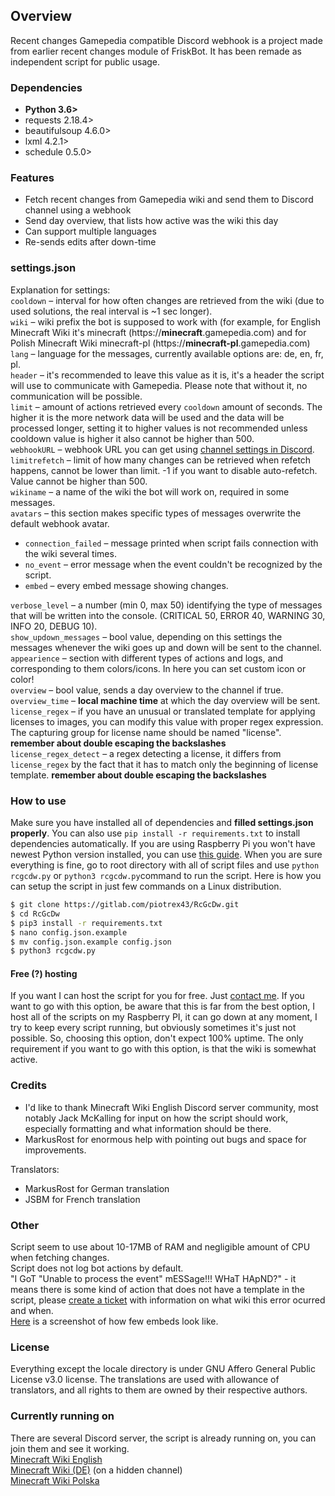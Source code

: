 ## Overview ##
Recent changes Gamepedia compatible Discord webhook is a project made from earlier recent changes module of FriskBot. It has been remade as independent script for public usage. 

### Dependencies ###
* **Python 3.6>**
* requests 2.18.4>
* beautifulsoup 4.6.0>
* lxml 4.2.1>
* schedule 0.5.0>

### Features ###
* Fetch recent changes from Gamepedia wiki and send them to Discord channel using a webhook
* Send day overview, that lists how active was the wiki this day
* Can support multiple languages
* Re-sends edits after down-time

### settings.json ###
Explanation for settings:    
`cooldown` – interval for how often changes are retrieved from the wiki (due to used solutions, the real interval is ~1 sec longer).    
`wiki` – wiki prefix the bot is supposed to work with (for example, for English Minecraft Wiki it's minecraft (https://**minecraft**.gamepedia.com) and for Polish Minecraft Wiki minecraft-pl (https://**minecraft-pl**.gamepedia.com)    
`lang` – language for the messages, currently available options are: de, en, fr, pl.    
`header` – it's recommended to leave this value as it is, it's a header the script will use to communicate with Gamepedia. Please note that without it, no communication will be possible.    
`limit` – amount of actions retrieved every `cooldown` amount of seconds. The higher it is the more network data will be used and the data will be processed longer, setting it to higher values is not recommended unless cooldown value is higher it also cannot be higher than 500.    
`webhookURL` – webhook URL you can get using [channel settings in Discord](https://support.discordapp.com/hc/en-us/articles/228383668-Intro-to-Webhooks).     
`limitrefetch` – limit of how many changes can be retrieved when refetch happens, cannot be lower than limit. -1 if you want to disable auto-refetch. Value cannot be higher than 500.    
`wikiname` – a name of the wiki the bot will work on, required in some messages.    
`avatars` – this section makes specific types of messages overwrite the default webhook avatar.    
* `connection_failed` – message printed when script fails connection with the wiki several times.    
* `no_event` – error message when the event couldn't be recognized by the script.    
* `embed` – every embed message showing changes.

`verbose_level` – a number (min 0, max 50) identifying the type of messages that will be written into the console. (CRITICAL 50, ERROR 40, WARNING 30, INFO 20, DEBUG 10).    
`show_updown_messages` – bool value, depending on this settings the messages whenever the wiki goes up and down will be sent to the channel.    
`appearience` – section with different types of actions and logs, and corresponding to them colors/icons. In here you can set custom icon or color!    
`overview` – bool value, sends a day overview to the channel if true.    
`overview_time` – **local machine time** at which the day overview will be sent.    
`license_regex` – if you have an unusual or translated template for applying licenses to images, you can modify this value with proper regex expression. The capturing group for license name should be named "license". **remember about double escaping the backslashes**    
`license_regex_detect` – a regex detecting a license, it differs from `license_regex` by the fact that it has to match only the beginning of license template. **remember about double escaping the backslashes**     

### How to use ###
Make sure you have installed all of dependencies and **filled settings.json properly**. You can also use `pip install -r requirements.txt` to install dependencies automatically. If you are using Raspberry Pi you won't have newest Python version installed, you can use [this guide](https://gist.github.com/dschep/24aa61672a2092246eaca2824400d37f).
When you are sure everything is fine, go to root directory with all of script files and use `python rcgcdw.py` or `python3 rcgcdw.py`command to run the script. 
Here is how you can setup the script in just few commands on a Linux distribution.
```bash
$ git clone https://gitlab.com/piotrex43/RcGcDw.git
$ cd RcGcDw
$ pip3 install -r requirements.txt
$ nano config.json.example
$ mv config.json.example config.json
$ python3 rcgcdw.py
```

#### Free (?) hosting ####
If you want I can host the script for you for free. Just [contact me](https://minecraft.gamepedia.com/User:Frisk#Contact). If you want to go with this option, be aware that this is far from the best option, I host all of the scripts on my Raspberry PI, it can go down at any moment, I try to keep every script running, but obviously sometimes it's just not possible. So, choosing this option, don't expect 100% uptime. The only requirement if you want to go with this option, is that the wiki is somewhat active.

### Credits ###
* I'd like to thank Minecraft Wiki English Discord server community, most notably Jack McKalling for input on how the script should work, especially formatting and what information should be there.
* MarkusRost for enormous help with pointing out bugs and space for improvements. 

Translators: 
* MarkusRost for German translation
* JSBM for French translation

### Other ###
Script seem to use about 10-17MB of RAM and negligible amount of CPU when fetching changes.    
Script does not log bot actions by default.    
"I GoT "Unable to process the event" mESSage!!! WHaT HApND?" - it means there is some kind of action that does not have a template in the script, please [create a ticket](https://gitlab.com/piotrex43/RcGcDw/issues/new?issue%5Bassignee_id%5D=&issue%5Bmilestone_id%5D=) with information on what wiki this error ocurred and when.    
[Here](https://framapic.org/rVFQD0NQVcok/Ue1SVHHM0e4V.png) is a screenshot of how few embeds look like.

### License ###
Everything except the locale directory is under GNU Affero General Public License v3.0 license. The translations are used with allowance of translators, and all rights to them are owned by their respective authors.

### Currently running on ###
There are several Discord server, the script is already running on, you can join them and see it working.     
[Minecraft Wiki English](https://discord.gg/fGdE5ZE)    
[Minecraft Wiki (DE)](https://discord.gg/F75vfpd) (on a hidden channel)    
[Minecraft Wiki Polska](https://discord.gg/9ZCcTnT)    

